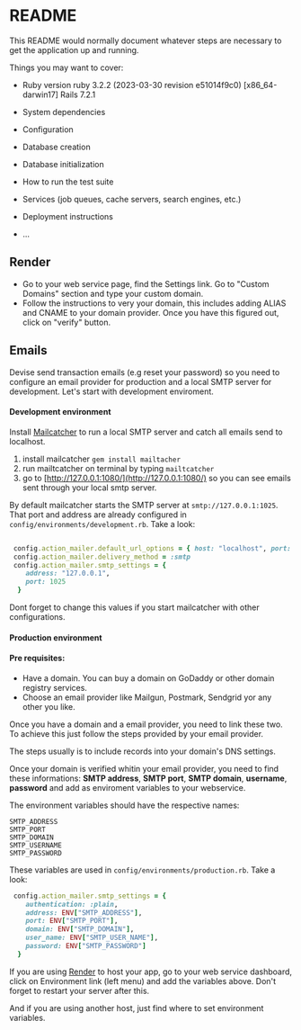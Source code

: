# README

This README would normally document whatever steps are necessary to get the
application up and running.

Things you may want to cover:

* Ruby version
ruby 3.2.2 (2023-03-30 revision e51014f9c0) [x86_64-darwin17]
Rails 7.2.1

* System dependencies

* Configuration

* Database creation

* Database initialization

* How to run the test suite

* Services (job queues, cache servers, search engines, etc.)

* Deployment instructions

* ...

## Render
- Go to your web service page, find the Settings link. Go to "Custom Domains" section and type your custom domain.
- Follow the instructions to very your domain, this includes adding ALIAS and CNAME to your domain provider. Once you have this figured out, click on "verify" button.



## Emails
Devise send transaction emails (e.g reset your password) so you need to configure an email provider for production and a local SMTP server for development. Let's start with development enviroment.
#### Development environment
Install [Mailcatcher](https://mailcatcher.me/) to run a local SMTP server and catch all emails send to localhost.

1) install mailcatcher `gem install mailtacher`
2) run mailtcatcher on terminal by typing `mailtcatcher`
3) go to [http://127.0.0.1:1080/](http://127.0.0.1:1080/) so you can see emails sent through your local smtp server.

By default mailcatcher starts the SMTP server at `smtp://127.0.0.1:1025`. That port and address are already configured in `config/environments/development.rb`. Take a look:
```ruby

 config.action_mailer.default_url_options = { host: "localhost", port: 3000 }
 config.action_mailer.delivery_method = :smtp
 config.action_mailer.smtp_settings = {
    address: "127.0.0.1",
    port: 1025
  }

```

Dont forget to change this values if you start mailcatcher with other configurations.

#### Production environment

#### Pre requisites:
- Have a domain. You can buy a domain on GoDaddy or other domain registry services.
- Choose an email provider like Mailgun, Postmark, Sendgrid yor any other you like.

Once you have a domain and a email provider, you need to link these two. To achieve this just follow the steps provided by your email provider.

The steps usually is to include records into your domain's DNS settings.

Once your domain is verified whitin your email provider, you need to find these informations: **SMTP address**, **SMTP port**, **SMTP domain**, **username**, **password**  and add as enviroment variables to your webservice.

The environment variables should have the respective names:

```
SMTP_ADDRESS
SMTP_PORT
SMTP_DOMAIN
SMTP_USERNAME
SMTP_PASSWORD
```

These variables are used in `config/environments/production.rb`. Take a look:
```ruby
 config.action_mailer.smtp_settings = {
    authentication: :plain,
    address: ENV["SMTP_ADDRESS"],
    port: ENV["SMTP_PORT"],
    domain: ENV["SMTP_DOMAIN"],
    user_name: ENV["SMTP_USER_NAME"],
    password: ENV["SMTP_PASSWORD"]
  }
```
If you are using [Render](https://render.com) to host your app, go to your web service dashboard, click on Environment link (left menu) and add the variables above. Don't forget to restart your server after this.

And if you are using another host, just find where to set environment variables.
